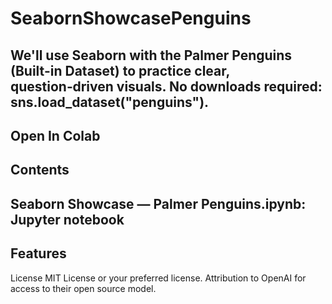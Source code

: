 # SeabornShowcasePenguins
We'll use Seaborn with the Palmer Penguins (Built-in Dataset) to practice clear, question‑driven visuals. No downloads required: sns.load_dataset("penguins").
----------
Open In Colab
----------
Contents
----------
Seaborn Showcase — Palmer Penguins.ipynb: Jupyter notebook
----------
Features
----------
License
MIT License or your preferred license. Attribution to OpenAI for access to their open source model.
